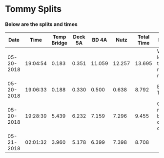 # Tommy Splits 



### Below are the splits and times

|Date|Time|Temp Bridge|Deck 5A|BD 4A|Nutz|Total Time|Notes|
|---|---|---|---|---|---|---|---|
| 05-20-2018 | 19:04:54 | 0.183 | 0.351 | 11.059 | 12.257 | 13.695 | Wow, look at these nice notes |
| 05-20-2018 | 19:06:33 | 0.188 | 0.330 | 0.500 | 0.638 | 8.792 | Bottom Text |
| 05-20-2018 | 19:28:39 | 5.439 | 6.232 | 7.159 | 7.296 | 9.455 | Older meme, but it checks out |
| 05-21-2018 | 02:01:32 | 3.960 | 5.178 | 6.399 | 7.398 | 8.708 |  |